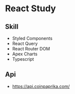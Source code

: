 # React Study

## Skill

- Styled Components
- React Query
- React Router DOM
- Apex Charts
- Typescript

## Api

- https://api.coinpaprika.com/
